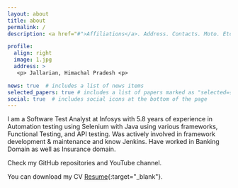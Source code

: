 ```yaml
---
layout: about
title: about
permalink: /
description: <a href="#">Affiliations</a>. Address. Contacts. Moto. Etc.

profile:
  align: right
  image: 1.jpg
  address: >
   <p> Jallarian, Himachal Pradesh <p>

news: true  # includes a list of news items
selected_papers: true # includes a list of papers marked as "selected={true}"
social: true  # includes social icons at the bottom of the page
---
```

I am a Software Test Analyst at Infosys with 5.8 years of experience in Automation testing using Selenium with Java using various frameworks, Functional Testing, and API testing. Was actively involved in framework development & maintenance and know Jenkins. Have worked in Banking Domain as well as Insurance domain.

Check my GitHub repositories and YouTube channel.

You can download my CV [Resume](assets/pdf/example_pdf.pdf){:target="\_blank"}.
